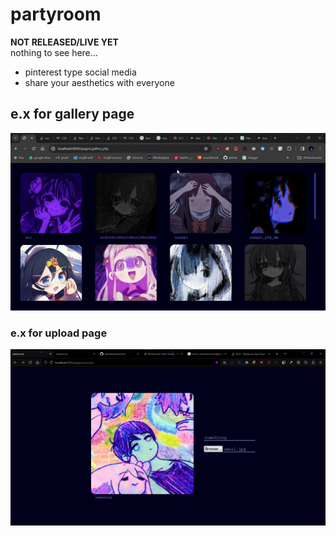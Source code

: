 # partyroom  
**NOT RELEASED/LIVE YET**   
nothing to see here...  
- pinterest type social media 
- share your aesthetics with everyone  


## e.x for gallery page
![working.gif](./data/working.gif)  


### e.x for upload page
![uploading.png](./data/uploading.png)  